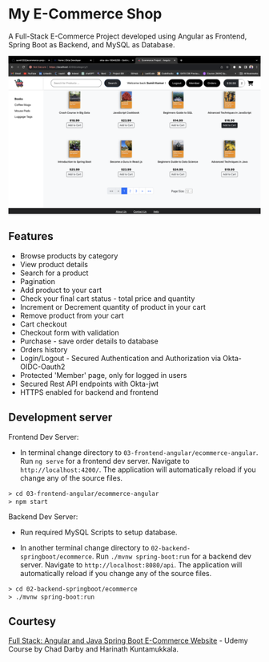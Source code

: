 # My E-Commerce Shop

A Full-Stack E-Commerce Project developed using Angular as Frontend, Spring Boot as Backend, and MySQL as Database.

![Alt text](app-sreenshot.png)

## Features

- Browse products by category
- View product details
- Search for a product
- Pagination
- Add product to your cart
- Check your final cart status - total price and quantity
- Increment or Decrement quantity of product in your cart
- Remove product from your cart
- Cart checkout
- Checkout form with validation
- Purchase - save order details to database
- Orders history
- Login/Logout - Secured Authentication and Authorization via Okta-OIDC-Oauth2
- Protected 'Member' page, only for logged in users
- Secured Rest API endpoints with Okta-jwt
- HTTPS enabled for backend and frontend

## Development server

Frontend Dev Server:

- In terminal change directory to `03-frontend-angular/ecommerce-angular`. Run `ng serve` for a frontend dev server. Navigate to `http://localhost:4200/`. The application will automatically reload if you change any of the source files.

```
> cd 03-frontend-angular/ecommerce-angular
> npm start
```

Backend Dev Server:

- Run required MySQL Scripts to setup database.

- In another terminal change directory to `02-backend-springboot/ecommerce`. Run `./mvnw spring-boot:run` for a backend dev server. Navigate to `http://localhost:8080/api`. The application will automatically reload if you change any of the source files.

```
> cd 02-backend-springboot/ecommerce
> ./mvnw spring-boot:run
```

## Courtesy

[Full Stack: Angular and Java Spring Boot E-Commerce Website](https://www.udemy.com/course/full-stack-angular-spring-boot-tutorial/) - Udemy Course by Chad Darby and Harinath Kuntamukkala.
